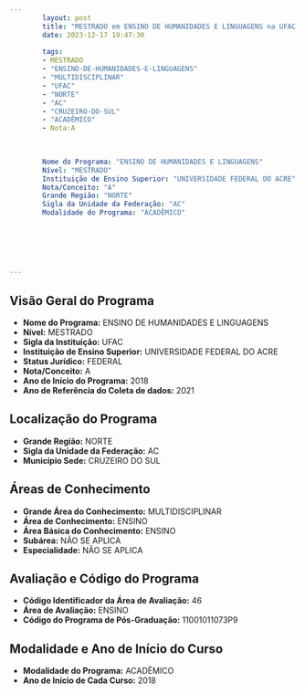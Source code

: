 ```yaml
---
        layout: post
        title: "MESTRADO em ENSINO DE HUMANIDADES E LINGUAGENS na UFAC  "
        date: 2023-12-17 19:47:30
     
        tags:
        - MESTRADO
        - "ENSINO-DE-HUMANIDADES-E-LINGUAGENS"
        - "MULTIDISCIPLINAR"
        - "UFAC"
        - "NORTE"
        - "AC"
        - "CRUZEIRO-DO-SUL"
        - "ACADÊMICO"
        - Nota:A
        
        

        Nome do Programa: "ENSINO DE HUMANIDADES E LINGUAGENS"
        Nível: "MESTRADO"
        Instituição de Ensino Superior: "UNIVERSIDADE FEDERAL DO ACRE"
        Nota/Conceito: "A"
        Grande Região: "NORTE"
        Sigla da Unidade da Federação: "AC"
        Modalidade do Programa: "ACADÊMICO"
        
        
        
        
        
        
---
```

## Visão Geral do Programa
- **Nome do Programa:** ENSINO DE HUMANIDADES E LINGUAGENS
- **Nível:** MESTRADO
- **Sigla da Instituição:** UFAC
- **Instituição de Ensino Superior:** UNIVERSIDADE FEDERAL DO ACRE
- **Status Jurídico:** FEDERAL
- **Nota/Conceito:** A
- **Ano de Início do Programa:** 2018
- **Ano de Referência do Coleta de dados:** 2021

## Localização do Programa
- **Grande Região:** NORTE
- **Sigla da Unidade da Federação:** AC
- **Município Sede:** CRUZEIRO DO SUL

## Áreas de Conhecimento
- **Grande Área do Conhecimento:** MULTIDISCIPLINAR
- **Área de Conhecimento:** ENSINO
- **Área Básica do Conhecimento:** ENSINO
- **Subárea:** NÃO SE APLICA
- **Especialidade:** NÃO SE APLICA

## Avaliação e Código do Programa
- **Código Identificador da Área de Avaliação:** 46
- **Área de Avaliação:** ENSINO
- **Código do Programa de Pós-Graduação:** 11001011073P9


## Modalidade e Ano de Início do Curso
- **Modalidade do Programa:** ACADÊMICO
- **Ano de Início de Cada Curso:** 2018
